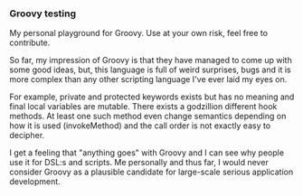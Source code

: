 ### Groovy testing

My personal playground for Groovy. Use at your own risk, feel free to contribute.

So far, my impression of Groovy is that they have managed to come up with some good ideas, but, this language is full of weird surprises, bugs and it is more complex than any other scripting language I've ever laid my eyes on.

For example, private and protected keywords exists but has no meaning and final local variables are mutable. There exists a godzillion different hook methods. At least one such method even change semantics depending on how it is used (invokeMethod) and the call order is not exactly easy to decipher.

I get a feeling that "anything goes" with Groovy and I can see why people use it for DSL:s and scripts. Me personally and thus far, I would never consider Groovy as a plausible candidate for large-scale serious application development.
